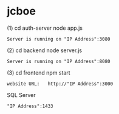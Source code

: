 # jcboe

(1) cd auth-server
    node app.js

    Server is running on "IP Address":3080

(2) cd backend
    node server.js

    Server is running on "IP Address":8080

(3) cd frontend
    npm start

    website URL:   http://"IP Address":3000

SQL Server

    "IP Address":1433
    